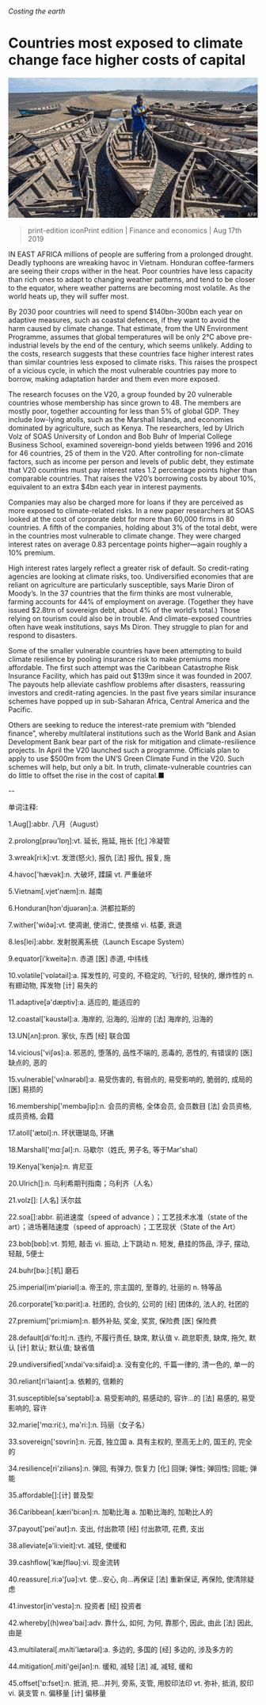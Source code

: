 ###### Costing the earth

# Countries most exposed to climate change face higher costs of capital 

![image](images/20190817_FNP004_0.jpg) 

> print-edition iconPrint edition | Finance and economics | Aug 17th 2019 

IN EAST AFRICA millions of people are suffering from a prolonged drought. Deadly typhoons are wreaking havoc in Vietnam. Honduran coffee-farmers are seeing their crops wither in the heat. Poor countries have less capacity than rich ones to adapt to changing weather patterns, and tend to be closer to the equator, where weather patterns are becoming most volatile. As the world heats up, they will suffer most. 

By 2030 poor countries will need to spend $140bn-300bn each year on adaptive measures, such as coastal defences, if they want to avoid the harm caused by climate change. That estimate, from the UN Environment Programme, assumes that global temperatures will be only 2°C above pre-industrial levels by the end of the century, which seems unlikely. Adding to the costs, research suggests that these countries face higher interest rates than similar countries less exposed to climate risks. This raises the prospect of a vicious cycle, in which the most vulnerable countries pay more to borrow, making adaptation harder and them even more exposed. 

The research focuses on the V20, a group founded by 20 vulnerable countries whose membership has since grown to 48. The members are mostly poor, together accounting for less than 5% of global GDP. They include low-lying atolls, such as the Marshall Islands, and economies dominated by agriculture, such as Kenya. The researchers, led by Ulrich Volz of SOAS University of London and Bob Buhr of Imperial College Business School, examined sovereign-bond yields between 1996 and 2016 for 46 countries, 25 of them in the V20. After controlling for non-climate factors, such as income per person and levels of public debt, they estimate that V20 countries must pay interest rates 1.2 percentage points higher than comparable countries. That raises the V20’s borrowing costs by about 10%, equivalent to an extra $4bn each year in interest payments. 

Companies may also be charged more for loans if they are perceived as more exposed to climate-related risks. In a new paper researchers at SOAS looked at the cost of corporate debt for more than 60,000 firms in 80 countries. A fifth of the companies, holding about 3% of the total debt, were in the countries most vulnerable to climate change. They were charged interest rates on average 0.83 percentage points higher—again roughly a 10% premium. 

High interest rates largely reflect a greater risk of default. So credit-rating agencies are looking at climate risks, too. Undiversified economies that are reliant on agriculture are particularly susceptible, says Marie Diron of Moody’s. In the 37 countries that the firm thinks are most vulnerable, farming accounts for 44% of employment on average. (Together they have issued $2.8trn of sovereign debt, about 4% of the world’s total.) Those relying on tourism could also be in trouble. And climate-exposed countries often have weak institutions, says Ms Diron. They struggle to plan for and respond to disasters. 

Some of the smaller vulnerable countries have been attempting to build climate resilience by pooling insurance risk to make premiums more affordable. The first such attempt was the Caribbean Catastrophe Risk Insurance Facility, which has paid out $139m since it was founded in 2007. The payouts help alleviate cashflow problems after disasters, reassuring investors and credit-rating agencies. In the past five years similar insurance schemes have popped up in sub-Saharan Africa, Central America and the Pacific. 

Others are seeking to reduce the interest-rate premium with “blended finance”, whereby multilateral institutions such as the World Bank and Asian Development Bank bear part of the risk for mitigation and climate-resilience projects. In April the V20 launched such a programme. Officials plan to apply to use $500m from the UN’S Green Climate Fund in the V20. Such schemes will help, but only a bit. In truth, climate-vulnerable countries can do little to offset the rise in the cost of capital.■ 

-- 

 单词注释:

1.Aug[]:abbr. 八月（August） 

2.prolong[prәu'lɒŋ]:vt. 延长, 拖延, 拖长 [化] 冷凝管 

3.wreak[ri:k]:vt. 发泄(怒火), 报仇 [法] 报仇, 报复, 施 

4.havoc['hævәk]:n. 大破坏, 蹂躏 vt. 严重破坏 

5.Vietnam[.vjet'næm]:n. 越南 

6.Honduran[hɔn'djuәrәn]:a. 洪都拉斯的 

7.wither['wiðә]:vt. 使凋谢, 使消亡, 使畏缩 vi. 枯萎, 衰退 

8.les[lei]:abbr. 发射脱离系统（Launch Escape System） 

9.equator[i'kweitә]:n. 赤道 [医] 赤道, 中纬线 

10.volatile['vɒlәtail]:a. 挥发性的, 可变的, 不稳定的, 飞行的, 轻快的, 爆炸性的 n. 有翅动物, 挥发物 [计] 易失的 

11.adaptive[ә'dæptiv]:a. 适应的, 能适应的 

12.coastal['kәustәl]:a. 海岸的, 沿海的, 沿岸的 [法] 海岸的, 沿海的 

13.UN[ʌn]:pron. 家伙, 东西 [经] 联合国 

14.vicious['viʃәs]:a. 邪恶的, 堕落的, 品性不端的, 恶毒的, 恶性的, 有错误的 [医] 缺点的, 恶的 

15.vulnerable['vʌlnәrәbl]:a. 易受伤害的, 有弱点的, 易受影响的, 脆弱的, 成局的 [医] 易损的 

16.membership['membәʃip]:n. 会员的资格, 全体会员, 会员数目 [法] 会员资格, 成员资格, 会籍 

17.atoll['ætɒl]:n. 环状珊瑚岛, 环礁 

18.Marshall['mɑ:ʃәl]:n. 马歇尔（姓氏, 男子名, 等于Mar'shal） 

19.Kenya['kenjә]:n. 肯尼亚 

20.Ulrich[]:n. 乌利希期刊指南；乌利齐（人名） 

21.volz[]: [人名] 沃尔兹 

22.soa[]:abbr. 前进速度（speed of advance ）；工艺技术水准（state of the art）；进场著陆速度（speed of approach）；工艺现状（State of the Art） 

23.bob[bɒb]:vt. 剪短, 敲击 vi. 振动, 上下跳动 n. 短发, 悬挂的饰品, 浮子, 摆动, 轻敲, 5便士 

24.buhr[bә:]:[机] 磨石 

25.imperial[im'piәriәl]:a. 帝王的, 宗主国的, 至尊的, 壮丽的 n. 特等品 

26.corporate['kɒ:pәrit]:a. 社团的, 合伙的, 公司的 [经] 团体的, 法人的, 社团的 

27.premium['pri:miәm]:n. 额外补贴, 奖金, 奖赏, 保险费 [医] 保险费 

28.default[di'fɒ:lt]:n. 违约, 不履行责任, 缺席, 默认值 v. 疏怠职责, 缺席, 拖欠, 默认 [计] 默认; 默认值; 缺省值 

29.undiversified['ʌndai'vә:sifaid]:a. 没有变化的, 千篇一律的, 清一色的, 单一的 

30.reliant[ri'laiәnt]:a. 依赖的, 信赖的 

31.susceptible[sә'septәbl]:a. 易受影响的, 易感动的, 容许...的 [法] 易感的, 易受影响的, 容许 

32.marie['mɑ:ri(:), mә'ri:]:n. 玛丽（女子名） 

33.sovereign['sɒvrin]:n. 元首, 独立国 a. 具有主权的, 至高无上的, 国王的, 完全的 

34.resilience[ri'ziliәns]:n. 弹回, 有弹力, 恢复力 [化] 回弹; 弹性; 弹回性; 回能; 弹能 

35.affordable[]:[计] 普及型 

36.Caribbean[.kæri'bi:әn]:n. 加勒比海 a. 加勒比海的, 加勒比人的 

37.payout['pei'aut]:n. 支出, 付出款项 [经] 付出款项, 花费, 支出 

38.alleviate[ә'li:vieit]:vt. 减轻, 使缓和 

39.cashflow['kæʃfləʊ]:vi. 现金流转 

40.reassure[.ri:ә'ʃuә]:vt. 使...安心, 向...再保证 [法] 重新保证, 再保险, 使清除疑虑 

41.investor[in'vestә]:n. 投资者 [经] 投资者 

42.whereby[(h)weә'bai]:adv. 靠什么, 如何, 为何, 靠那个, 因此, 由此 [法] 因此, 由是 

43.multilateral[.mʌlti'lætәrәl]:a. 多边的, 多国的 [经] 多边的, 涉及多方的 

44.mitigation[.miti'geiʃәn]:n. 缓和, 减轻 [法] 减, 减轻, 缓和 

45.offset['ɒ:fset]:n. 抵消, 把...并列, 旁系, 支管, 用胶印法印 vt. 弥补, 抵消, 胶印 vi. 装支管 n. 偏移量 [计] 偏移量 

